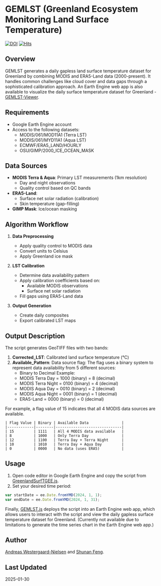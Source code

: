 # GEMLST (Greenland Ecosystem Monitoring Land Surface Temperature)

[![DOI](https://zenodo.org/badge/924540924.svg)](https://doi.org/10.5281/zenodo.14802659)
[![Hits](https://hits.seeyoufarm.com/api/count/incr/badge.svg?url=https%3A%2F%2Fgithub.com%2FKU-AVOCA%2FGEMLST&count_bg=%2379C83D&title_bg=%23555555&icon=&icon_color=%23E7E7E7&title=hits&edge_flat=false)](https://hits.seeyoufarm.com)

## Overview
GEMLST generates a daily gapless land surface temperature dataset for Greenland by combining MODIS and ERA5-Land data (2000-present). It handles common challenges like cloud cover and data gaps through a sophisticated calibration approach.
An Earth Engine web app is also available to visualize the daily surface temperature dataset for Greenland - [GEMLST-Viewer](https://ku-gem.projects.earthengine.app/view/gemlst-viewer).

## Requirements
- Google Earth Engine account
- Access to the following datasets:
  - MODIS/061/MOD11A1 (Terra LST)
  - MODIS/061/MYD11A1 (Aqua LST) 
  - ECMWF/ERA5_LAND/HOURLY
  - OSU/GIMP/2000_ICE_OCEAN_MASK

## Data Sources
- **MODIS Terra & Aqua**: Primary LST measurements (1km resolution)
  - Day and night observations
  - Quality control based on QC bands
- **ERA5-Land**: 
  - Surface net solar radiation (calibration)
  - Skin temperature (gap-filling)
- **GIMP Mask**: Ice/ocean masking

## Algorithm Workflow
1. **Data Preprocessing**
   - Apply quality control to MODIS data
   - Convert units to Celsius
   - Apply Greenland ice mask

2. **LST Calibration**
   - Determine data availability pattern
   - Apply calibration coefficients based on:
     - Available MODIS observations
     - Surface net solar radiation
   - Fill gaps using ERA5-Land data

3. **Output Generation**
   - Create daily composites
   - Export calibrated LST maps

## Output Description
The script generates GeoTIFF files with two bands:
1. **Corrected_LST**: Calibrated land surface temperature (°C)
2. **Available_Pattern**: Data source flag:
 The flag uses a binary system to represent data availability from 5 different sources:
    - Binary to Decimal Example:
    - MODIS Terra Day   = 1000 (binary) = 8 (decimal)
    - MODIS Terra Night = 0100 (binary) = 4 (decimal) 
    - MODIS Aqua Day    = 0010 (binary) = 2 (decimal)
    - MODIS Aqua Night  = 0001 (binary) = 1 (decimal)
    - ERA5-Land         = 0000 (binary) = 0 (decimal)
    
For example, a flag value of 15 indicates that all 4 MODIS data sources are available.

    | Flag Value | Binary | Available Data               |
    |------------|--------|------------------------------|
    | 15         | 1111   | All 4 MODIS data available   |
    | 8          | 1000   | Only Terra Day               |
    | 12         | 1100   | Terra Day + Terra Night      |
    | 10         | 1010   | Terra Day + Aqua Day         |
    | 0          | 0000   | No data (uses ERA5)          |

## Usage
1. Open code editor in Google Earth Engine and copy the script from [GreenlandSurfTGEE.js](GreenlandSurfTGEE.js).
2. Set your desired time period:
```javascript
var startDate = ee.Date.fromYMD(2024, 1, 1);
var endDate = ee.Date.fromYMD(2024, 1, 31);
```

Finally, [GEMLST.js](GEMLST.js) deploys the script into an Earth Engine web app, which allows users to interact with the script and view the daily gapless surface temperature dataset for Greenland.
(Currently not available due to limitations to generate the time series chart in the Earth Engine web app.)
## Author
[Andreas Westergaard-Nielsen](mailto:awn@ign.ku.dk) and [Shunan Feng](mailto:shf@ign.ku.dk).

## Last Updated
2025-01-30